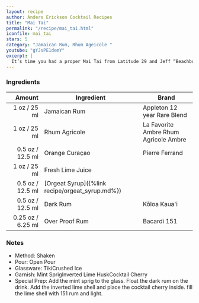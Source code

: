 ```yaml
---
layout: recipe
author: Anders Erickson Cocktail Recipes
title: "Mai Tai"
permalink: "/recipe/mai_tai.html"
iconfile: mai_tai
stars: 5
category: "Jamaican Rum, Rhum Ageicole "
youtube: "gYJsPE1demY"
excerpt: |
  It’s time you had a proper Mai Tai from Latitude 29 and Jeff “Beachbum” Berry, the renowned Tiki historian.
---
```


### Ingredients

|  Amount | Ingredient                                      | Brand                                 |
| ------: | ----------------------------------------------- | ------------------------------------- |
|    1 oz / 25 ml | Jamaican Rum                                    | Appleton 12 year Rare Blend           |
|    1 oz / 25 ml | Rhum Agricole                                   | La Favorite Ambre Rhum Agricole Ambre |
|  0.5 oz / 12.5 ml | Orange Curaçao                                  | Pierre Ferrand                        |
|    1 oz / 25 ml | Fresh Lime Juice                                |
|  0.5 oz / 12.5 ml | [Orgeat Syrup]({%link recipe/orgeat_syrup.md%}) |
|  0.5 oz / 12.5 ml | Dark Rum                                        | Kōloa Kaua'i                          |
| 0.25 oz / 6.25 ml | Over Proof Rum                                  | Bacardi 151                           |

### Notes

- Method: Shaken
- Pour: Open Pour
- Glassware: TikiCrushed Ice
- Garnish: Mint SprigInverted Lime HuskCocktail Cherry
- Special Prep: Add the mint sprig to the glass. Float the dark rum on the drink. Add the inverted lime shell and place the cocktail cherry inside. fill the lime shell with 151 rum and light.

